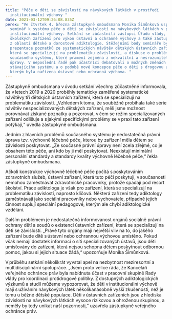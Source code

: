 ```yaml
---
title: "Péče o děti se závislostí na návykových látkách v prostředí
  institucionální výchovy "
date: 2021-03-12T09:26:08.835Z
perex: "Ve čtvrtek 4. března zástupkyně ombudsmana Monika Šimůnková uspořádala
  seminář k systému péče o děti se závislostí na návykových látkách v prostředí
  institucionální výchovy. Setkání se zúčastnili zástupci Úřadu vlády, MŠMT,
  školských zařízení pro výkon ústavní a ochranné výchovy a také zástupci
  z oblasti dětské a dorostové adiktologie. Stěžejními body semináře byla
  prezentace poznatků ze systematických návštěv dětských ústavních zařízení,
  která se specializují na problematiku závislostí, a diskuse o problémech
  současného systému, které pramení zejména z nekvalitní a nesrozumitelné právní
  úpravy. V neposlední řadě pak účastníci debatovali o možných změnách
  stávajícího systému a o podobě nové koncepce péče o děti s drogovou zátěží,
  kterým byla nařízena ústavní nebo ochranná výchova. "
---
```

Zástupkyně ombudsmana v úvodu setkání všechny zúčastněné informovala, že v letech 2019 a 2020 proběhly tematicky zaměřené systematické návštěvy tří dětských ústavních zařízení, která se specializují na problematiku závislostí. „Vzhledem k tomu, že souběžně probíhala také série návštěv nespecializovaných dětských zařízení, měli jsme možnost porovnávat získané poznatky a pozorovat, v čem se režim specializovaných zařízení odlišuje a s jakými specifickými problémy se v praxi tato zařízení potýkají,“ uvedla zástupkyně ombudsmana. 

Jedním z hlavních problémů současného systému je nedostatečná právní úprava tzv. výchovně léčebné péče, kterou by zařízení měla dětem se závislostí poskytovat. „Ze současné právní úpravy není zcela zřejmé, co je obsahem této péče, ani kdo by ji měl poskytovat. Neexistují minimální personální standardy a standardy kvality výchovně léčebné péče,“ řekla zástupkyně ombudsmana. 

Ačkoli konstrukce výchovně léčebné péče počítá s poskytováním zdravotních služeb, ústavní zařízení, která tuto péči poskytují, v současnosti nemohou zaměstnávat zdravotnické pracovníky, protože spadají pod resort školství. Práce adiktologa je však pro zařízení, která se specializují na problematiku závislostí, naprosto klíčová. Některá zařízení tedy adiktology zaměstnávají jako sociální pracovníky nebo vychovatele, případně jejich činnost suplují speciální pedagogové, kterým ale chybí adiktologické vzdělání.  

Dalším problémem je nedostatečná informovanost orgánů sociálně právní ochrany dětí a soudů o existenci ústavních zařízení, která se specializují na děti se závislostí. „Právě tyto orgány mají největší vliv na to, do jakého zařízení bude dítě s ústavní nebo ochrannou výchovou umístěno. Pokud však nemají dostatek informací o síti specializovaných ústavů, jsou děti umisťovány do zařízení, která nejsou schopna dětem poskytnout odbornou pomoc, jakou si jejich situace žádá,“ upozorňuje Monika Šimůnková. 

V průběhu setkání několikrát vyvstal apel na nezbytnost meziresortní a multidisciplinární spolupráce. „Jsem proto velice ráda, že Kanceláři veřejného ochránce práv byla nabídnuta účast v pracovní skupině Rady vlády pro koordinaci protidrogové politiky. Z dostupných adiktologických výzkumů a studií můžeme vypozorovat, že děti v institucionální výchově mají s užíváním návykových látek několikanásobně vyšší zkušenosti, než je tomu u běžné dětské populace. Děti v ústavních zařízeních jsou z hlediska závislosti na návykových látkách vysoce rizikovou a ohroženou skupinou, a neměly by tedy unikat naší pozornosti,“ uzavřela zástupkyně veřejného ochránce práv.
